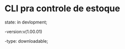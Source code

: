 # CLI pra controle de estoque

 state: in devlopment;

-version:v(1.00.01)

-type: downloadable;  

